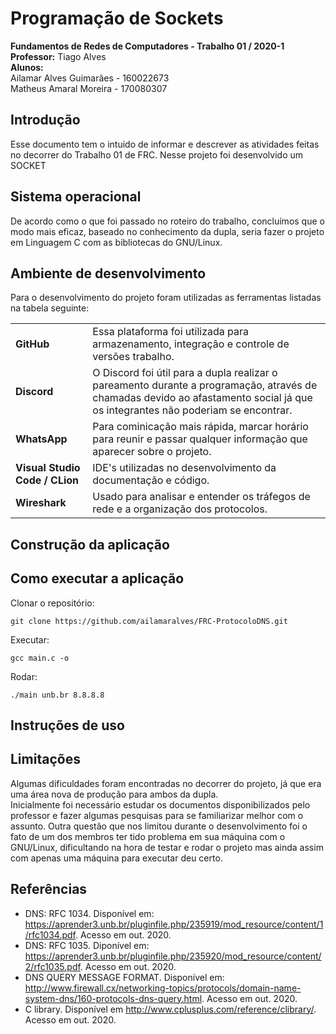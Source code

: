 # Programação de Sockets

**Fundamentos de Redes de Computadores - Trabalho 01 / 2020-1**  
**Professor:** Tiago Alves  
**Alunos:**  
Ailamar Alves Guimarães - 160022673  
Matheus Amaral Moreira  - 170080307

## Introdução  

Esse documento tem o intuido de informar e descrever as atividades feitas no decorrer do Trabalho 01 de FRC. Nesse projeto foi desenvolvido um SOCKET

## Sistema operacional

De acordo como o que foi passado no roteiro do trabalho, concluímos que o modo mais eficaz, baseado no conhecimento da dupla, seria fazer o projeto em Linguagem C com as bibliotecas do GNU/Linux.

## Ambiente de desenvolvimento

Para o desenvolvimento do projeto foram utilizadas as ferramentas listadas na tabela seguinte:

|    |    |
 ----|:---
**GitHub** | Essa plataforma foi utilizada para armazenamento, integração e controle de versões trabalho.
**Discord** | O Discord foi útil para a dupla realizar o pareamento durante a programação, através de chamadas devido ao afastamento social já que os integrantes não poderiam se encontrar.
**WhatsApp** | Para cominicação mais rápida, marcar horário para reunir e passar qualquer informação que aparecer sobre o projeto.
**Visual Studio Code / CLion**| IDE's utilizadas no desenvolvimento da documentação e código.
**Wireshark** | Usado para analisar e entender os tráfegos de rede e a organização dos protocolos.

## Construção da aplicação

## Como executar a aplicação

Clonar o repositório:

```
git clone https://github.com/ailamaralves/FRC-ProtocoloDNS.git
```

Executar:

```
gcc main.c -o
```  

Rodar:

```
./main unb.br 8.8.8.8
```

## Instruções de uso

## Limitações

Algumas dificuldades foram encontradas no decorrer do projeto, já que era uma área nova de produção para ambos da dupla.  
Inicialmente foi necessário estudar os documentos disponibilizados pelo professor e fazer algumas pesquisas para se familiarizar melhor com o assunto.
Outra questão que nos limitou durante o desenvolvimento foi o fato de um dos membros ter tido problema em sua máquina com o GNU/Linux, dificultando na hora de testar e rodar o projeto mas ainda assim com apenas uma máquina para executar deu certo.

## Referências

- DNS: RFC 1034. Disponível em: <https://aprender3.unb.br/pluginfile.php/235919/mod_resource/content/1/rfc1034.pdf>. Acesso em out. 2020.
- DNS: RFC 1035. Diponível em: <https://aprender3.unb.br/pluginfile.php/235920/mod_resource/content/2/rfc1035.pdf>. Acesso em out. 2020.
- DNS QUERY MESSAGE FORMAT. Disponível em: <http://www.firewall.cx/networking-topics/protocols/domain-name-system-dns/160-protocols-dns-query.html>. Acesso em out. 2020.
- C library. Disponível em <http://www.cplusplus.com/reference/clibrary/>. Acesso em out. 2020.
